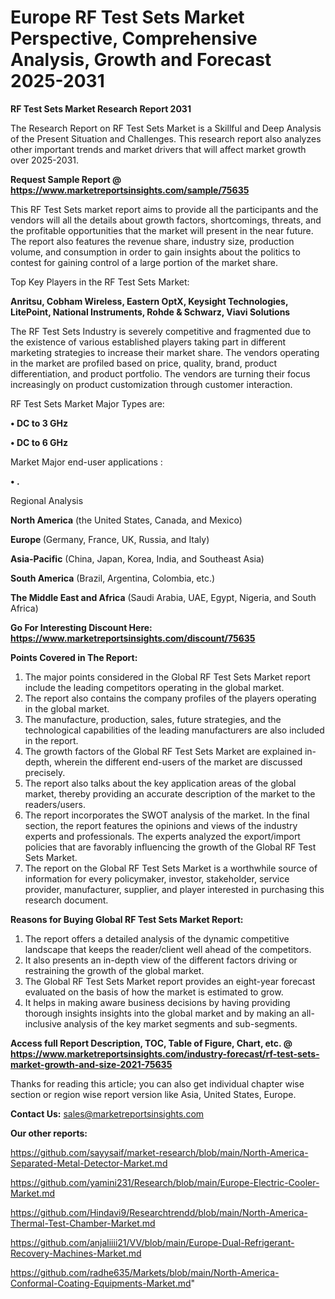 # Europe RF Test Sets Market Perspective, Comprehensive Analysis, Growth and Forecast 2025-2031

<strong>RF Test Sets Market Research Report 2031</strong>

The Research Report on RF Test Sets Market is a Skillful and Deep Analysis of the Present Situation and Challenges. This research report also analyzes other important trends and market drivers that will affect market growth over 2025-2031.

<strong>Request Sample Report @ <a href=https://www.marketreportsinsights.com/sample/75635>https://www.marketreportsinsights.com/sample/75635</a></strong>

This RF Test Sets market report aims to provide all the participants and the vendors will all the details about growth factors, shortcomings, threats, and the profitable opportunities that the market will present in the near future. The report also features the revenue share, industry size, production volume, and consumption in order to gain insights about the politics to contest for gaining control of a large portion of the market share.

Top Key Players in the RF Test Sets Market:

<strong>Anritsu, Cobham Wireless, Eastern OptX, Keysight Technologies, LitePoint, National Instruments, Rohde & Schwarz, Viavi Solutions</strong>

The RF Test Sets Industry is severely competitive and fragmented due to the existence of various established players taking part in different marketing strategies to increase their market share. The vendors operating in the market are profiled based on price, quality, brand, product differentiation, and product portfolio. The vendors are turning their focus increasingly on product customization through customer interaction.

RF Test Sets Market Major Types are:

<strong>• DC to 3 GHz

• DC to 6 GHz</strong>

Market Major end-user applications :

<strong>• .</strong>

Regional Analysis

</u><strong><b>North America</b></strong> (the United States, Canada, and Mexico)

<strong><b>Europe </b></strong>(Germany, France, UK, Russia, and Italy)

<strong><b>Asia-Pacific</b></strong> (China, Japan, Korea, India, and Southeast Asia)

<strong><b>South America</b></strong> (Brazil, Argentina, Colombia, etc.)

<strong><b>The Middle East and Africa</b></strong> (Saudi Arabia, UAE, Egypt, Nigeria, and South Africa)

<strong>Go For Interesting Discount Here: <a href=https://www.marketreportsinsights.com/discount/75635>https://www.marketreportsinsights.com/discount/75635</a></strong>

<strong>Points Covered in The Report:</strong>
<ol>
  <li>The major points considered in the Global RF Test Sets Market report include the leading competitors operating in the global market.</li>
  <li>The report also contains the company profiles of the players operating in the global market.</li>
  <li>The manufacture, production, sales, future strategies, and the technological capabilities of the leading manufacturers are also included in the report.</li>
  <li>The growth factors of the Global RF Test Sets Market are explained in-depth, wherein the different end-users of the market are discussed precisely.</li>
  <li>The report also talks about the key application areas of the global market, thereby providing an accurate description of the market to the readers/users.</li>
  <li>The report incorporates the SWOT analysis of the market. In the final section, the report features the opinions and views of the industry experts and professionals. The experts analyzed the export/import policies that are favorably influencing the growth of the Global RF Test Sets Market.</li>
  <li>The report on the Global RF Test Sets Market is a worthwhile source of information for every policymaker, investor, stakeholder, service provider, manufacturer, supplier, and player interested in purchasing this research document.</li>
</ol>
<strong>Reasons for Buying Global RF Test Sets Market Report:</strong>

<ol>
  <li>The report offers a detailed analysis of the dynamic competitive landscape that keeps the reader/client well ahead of the competitors.</li>
  <li>It also presents an in-depth view of the different factors driving or restraining the growth of the global market.</li>
  <li>The Global RF Test Sets Market report provides an eight-year forecast evaluated on the basis of how the market is estimated to grow.</li>
  <li>It helps in making aware business decisions by having providing thorough insights insights into the global market and by making an all-inclusive analysis of the key market segments and sub-segments.</li>
</ol>
<strong>Access full Report Description, TOC, Table of Figure, Chart, etc. @ <a href=https://www.marketreportsinsights.com/industry-forecast/rf-test-sets-market-growth-and-size-2021-75635>https://www.marketreportsinsights.com/industry-forecast/rf-test-sets-market-growth-and-size-2021-75635</a></strong>


Thanks for reading this article; you can also get individual chapter wise section or region wise report version like Asia, United States, Europe.

<strong>Contact Us:</strong>
sales@marketreportsinsights.com

<strong>Our other reports:</strong>

<a href=https://github.com/sayysaif/market-research/blob/main/North-America-Separated-Metal-Detector-Market.md>https://github.com/sayysaif/market-research/blob/main/North-America-Separated-Metal-Detector-Market.md</a>

<a href=https://github.com/yamini231/Research/blob/main/Europe-Electric-Cooler-Market.md>https://github.com/yamini231/Research/blob/main/Europe-Electric-Cooler-Market.md</a>

<a href=https://github.com/Hindavi9/Researchtrendd/blob/main/North-America-Thermal-Test-Chamber-Market.md>https://github.com/Hindavi9/Researchtrendd/blob/main/North-America-Thermal-Test-Chamber-Market.md</a>

<a href=https://github.com/anjaliiii21/VV/blob/main/Europe-Dual-Refrigerant-Recovery-Machines-Market.md>https://github.com/anjaliiii21/VV/blob/main/Europe-Dual-Refrigerant-Recovery-Machines-Market.md</a>

<a href=https://github.com/radhe635/Markets/blob/main/North-America-Conformal-Coating-Equipments-Market.md>https://github.com/radhe635/Markets/blob/main/North-America-Conformal-Coating-Equipments-Market.md</a>"
